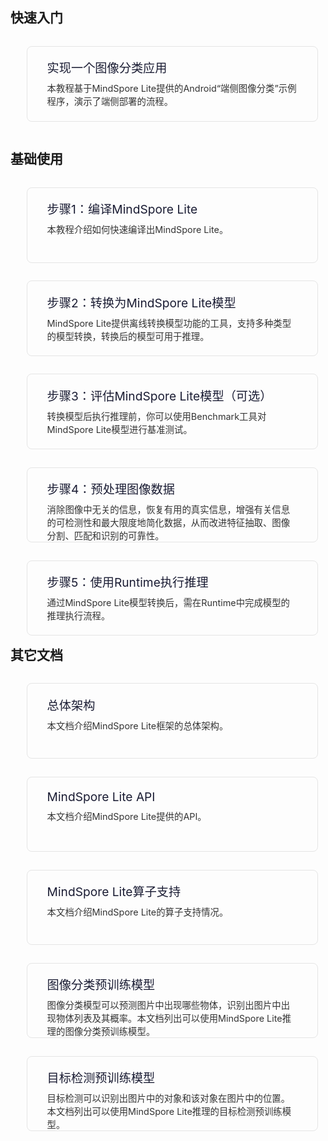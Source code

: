 <h2>快速入门</h2>
<div>
    <div style="padding:1.2rem 2rem; margin:0.9rem 1.6rem; border:1px solid #e5e5e5; border-radius:0.5rem; display:inline-block; width:400px; height:80px;">
        <a  href="https://www.mindspore.cn/tutorial/lite/zh-CN/master/quick_start/quick_start.html" style="display:inline-block; text-decoration:none">
            <div>
                <div style="font-size:1.2rem; font-weight:400; margin-bottom:0.5rem;text-align:left">
                    <span style="color:#1a1c33;">实现一个图像分类应用</span>
                </div>
                <div style="font-size:0.9rem; color:#333">
                本教程基于MindSpore Lite提供的Android“端侧图像分类”示例程序，演示了端侧部署的流程。
                </div>
            </div>
        </a>
    </div>
</div>

<h2>基础使用</h2>
<div>
    <div style="padding:1.2rem 2rem; margin:0.9rem 1.6rem; border:1px solid #e5e5e5; border-radius:0.5rem;display:inline-block;width:400px;height:80px; float:left">
        <a href="https://www.mindspore.cn/tutorial/lite/zh-CN/master/use/build.html" style="display:block; text-decoration:none">
            <div>
                <div style="font-size:1.2rem; font-weight:400; margin-bottom:0.5rem;text-align:left">
                    <span style="color:#1a1c33;">步骤1：编译MindSpore Lite</span>
                </div>
                <div style="font-size:0.9rem; color:#333">
                本教程介绍如何快速编译出MindSpore Lite。
                </div>
            </div>
        </a>
    </div>
    <div style="padding:1.2rem 2rem; margin:0.9rem 1.6rem; border:1px solid #e5e5e5; border-radius:0.5rem; display:inline-block; width:400px; height:80px; float:left">
        <a href="https://www.mindspore.cn/tutorial/lite/zh-CN/master/use/convert_model.html" style="display:block;text-decoration:none">
            <div>
                <div style="font-size:1.2rem; font-weight:400; margin-bottom:0.5rem;text-align:left">
                    <span style="color:#1a1c33;">步骤2：转换为MindSpore Lite模型</span>
                </div>
                <div style="font-size:0.9rem; color:#333">
                MindSpore Lite提供离线转换模型功能的工具，支持多种类型的模型转换，转换后的模型可用于推理。
                </div>
            </div>
        </a>
    </div>
    <div style="padding:1.2rem 2rem; margin:0.9rem 1.6rem; border:1px solid #e5e5e5; border-radius:0.5rem;display:inline-block;width:400px;height:80px; float:left">
        <a href="https://www.mindspore.cn/tutorial/lite/zh-CN/master/use/evaluating_the_model.html" style="display:block; text-decoration:none">
            <div>
                <div style="font-size:1.2rem; font-weight:400; margin-bottom:0.5rem;text-align:left">
                    <span style="color:#1a1c33;">步骤3：评估MindSpore Lite模型（可选）</span>
                </div>
                <div style="font-size:0.9rem; color:#333">
                转换模型后执行推理前，你可以使用Benchmark工具对MindSpore Lite模型进行基准测试。
                </div>
            </div>
        </a>
    </div>
    <div style="padding:1.2rem 2rem; margin:0.9rem 1.6rem; border:1px solid #e5e5e5; border-radius:0.5rem;display:inline-block;width:400px;height:80px; float:left">
        <a href="https://www.mindspore.cn/tutorial/lite/zh-CN/master/use/image_processing.html" style="display:block; text-decoration:none">
            <div>
                <div style="font-size:1.2rem; font-weight:400; margin-bottom:0.5rem;text-align:left">
                    <span style="color:#1a1c33;">步骤4：预处理图像数据</span>
                </div>
                <div style="font-size:0.9rem; color:#333">
                消除图像中无关的信息，恢复有用的真实信息，增强有关信息的可检测性和最大限度地简化数据，从而改进特征抽取、图像分割、匹配和识别的可靠性。
                </div>
            </div>
        </a>
    </div>
    <div style="padding:1.2rem 2rem; margin:0.9rem 1.6rem; border:1px solid #e5e5e5; border-radius:0.5rem;display:inline-block;width:400px;height:80px; float:left">
        <a href="https://www.mindspore.cn/tutorial/lite/zh-CN/master/use/runtime.html" style="display:block; text-decoration:none">
            <div>
                <div style="font-size:1.2rem; font-weight:400; margin-bottom:0.5rem;text-align:left">
                    <span style="color:#1a1c33;">步骤5：使用Runtime执行推理</span>
                </div>
                <div style="font-size:0.9rem; color:#333">
                通过MindSpore Lite模型转换后，需在Runtime中完成模型的推理执行流程。
                </div>
            </div>
        </a>
    </div>
</div>

<h2>其它文档</h2>
<div>
    <div style="padding:1.2rem 2rem; margin:0.9rem 1.6rem; border:1px solid #e5e5e5; border-radius:0.5rem;display:inline-block;width:400px;height:80px; float:left">
        <a href="https://www.mindspore.cn/doc/note/zh-CN/master/design/mindspore/architecture_lite.html" style="display:block; text-decoration:none">
            <div>
                <div style="font-size:1.2rem; font-weight:400; margin-bottom:0.5rem;text-align:left">
                    <span style="color:#1a1c33;">总体架构</span>
                </div>
                <div style="font-size:0.9rem; color:#333">
                本文档介绍MindSpore Lite框架的总体架构。
                </div>
            </div>
        </a>
    </div>
    <div style="padding:1.2rem 2rem; margin:0.9rem 1.6rem; border:1px solid #e5e5e5; border-radius:0.5rem;display:inline-block;width:400px;height:80px; float:left">
        <a href="https://www.mindspore.cn/doc/api_cpp/zh-CN/master/index.html" style="display:block; text-decoration:none">
            <div>
                <div style="font-size:1.2rem; font-weight:400; margin-bottom:0.5rem;text-align:left">
                    <span style="color:#1a1c33;">MindSpore Lite API</span>
                </div>
                <div style="font-size:0.9rem; color:#333">
                本文档介绍MindSpore Lite提供的API。
                </div>
            </div>
        </a>
    </div>
    <div style="padding:1.2rem 2rem; margin:0.9rem 1.6rem; border:1px solid #e5e5e5; border-radius:0.5rem;display:inline-block;width:400px;height:80px; float:left">
        <a href="https://www.mindspore.cn/doc/note/zh-CN/master/operator_list_lite.html" style="display:block; text-decoration:none">
            <div>
                <div style="font-size:1.2rem; font-weight:400; margin-bottom:0.5rem;text-align:left">
                    <span style="color:#1a1c33;">MindSpore Lite算子支持</span>
                </div>
                <div style="font-size:0.9rem; color:#333">
                本文档介绍MindSpore Lite的算子支持情况。
                </div>
            </div>
        </a>
    </div>
    <div style="padding:1.2rem 2rem; margin:0.9rem 1.6rem; border:1px solid #e5e5e5; border-radius:0.5rem;display:inline-block;width:400px;height:80px; float:left">
        <a href="https://www.mindspore.cn/doc/note/zh-CN/master/image_classification_lite.html" style="display:block; text-decoration:none">
            <div>
                <div style="font-size:1.2rem; font-weight:400; margin-bottom:0.5rem;text-align:left">
                    <span style="color:#1a1c33;">图像分类预训练模型</span>
                </div>
                <div style="font-size:0.9rem; color:#333">
                图像分类模型可以预测图片中出现哪些物体，识别出图片中出现物体列表及其概率。本文档列出可以使用MindSpore Lite推理的图像分类预训练模型。
                </div>
            </div>
        </a>
    </div>
    <div style="padding:1.2rem 2rem; margin:0.9rem 1.6rem; border:1px solid #e5e5e5; border-radius:0.5rem;display:inline-block;width:400px;height:80px; float:left">
        <a href="https://www.mindspore.cn/doc/note/zh-CN/master/object_detection_lite.html" style="display:block; text-decoration:none">
            <div>
                <div style="font-size:1.2rem; font-weight:400; margin-bottom:0.5rem;text-align:left">
                    <span style="color:#1a1c33;">目标检测预训练模型</span>
                </div>
                <div style="font-size:0.9rem; color:#333">
                目标检测可以识别出图片中的对象和该对象在图片中的位置。本文档列出可以使用MindSpore Lite推理的目标检测预训练模型。
                </div>
            </div>
        </a>
    </div>
</div>
